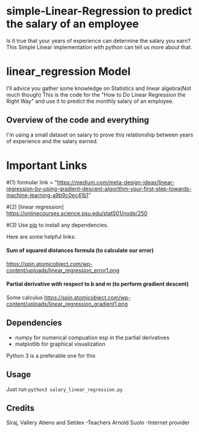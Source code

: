 # simple-Linear-Regression to predict the salary of an employee
Is it true that your years of experience can determine the salary you earn?
This Simple Linear implementation with python can tell us more about that.

# linear_regression Model
I'll advice you gather some knowledge on Statistics and linear algebra(Not much though)
This is the code for the "How to Do Linear Regression the Right Way" and use it to predict the monthly salary of an employee.


## Overview of the code and everything

I'm using a small dataset on salary to prove this relationship between years of experience and the salary earned.

Important Links
===============
#(1) formular link = "https://medium.com/meta-design-ideas/linear-regression-by-using-gradient-descent-algorithm-your-first-step-towards-machine-learning-a9b9c0ec41b1"

#(2) [linear regression] https://onlinecourses.science.psu.edu/stat501/node/250

#(3) Use [pip](https://pip.pypa.io/en/stable/) to install any dependencies.

Here are some helpful links:


#### Sum of squared distances formula (to calculate our error)
https://spin.atomicobject.com/wp-content/uploads/linear_regression_error1.png

#### Partial derivative with respect to b and m (to perform gradient descent)
Some calculus
https://spin.atomicobject.com/wp-content/uploads/linear_regression_gradient1.png

## Dependencies

* numpy for numerical compuation esp in the partial derivatives
* matplotlib for graphical visualization

Python 3 is a preferable one for this


## Usage

Just run ``python3 salary_linear_regression.py`` 


## Credits
Siraj, Vallery Atieno and Setdex -Teachers
Arnold Suolo -Internet provider
